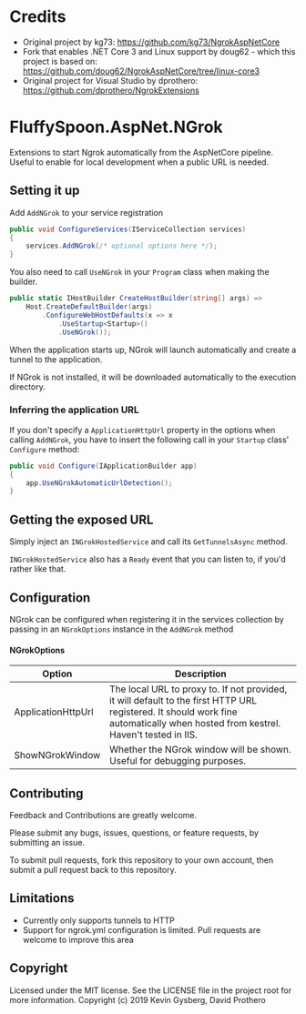 # Credits
- Original project by kg73: https://github.com/kg73/NgrokAspNetCore
- Fork that enables .NET Core 3 and Linux support by doug62 - which this project is based on: https://github.com/doug62/NgrokAspNetCore/tree/linux-core3
- Original project for Visual Studio by dprothero: https://github.com/dprothero/NgrokExtensions

# FluffySpoon.AspNet.NGrok
Extensions to start Ngrok automatically from the AspNetCore pipeline. Useful to enable for local development when a public URL is needed.

## Setting it up

Add `AddNGrok` to your service registration

```csharp
public void ConfigureServices(IServiceCollection services)
{
    services.AddNGrok(/* optional options here */);
}
```

You also need to call `UseNGrok` in your `Program` class when making the builder.

```csharp
public static IHostBuilder CreateHostBuilder(string[] args) =>
    Host.CreateDefaultBuilder(args)
        .ConfigureWebHostDefaults(x => x
            .UseStartup<Startup>()
            .UseNGrok());
```

When the application starts up, NGrok will launch automatically and create a tunnel to the application. 

If NGrok is not installed, it will be downloaded automatically to the execution directory.

### Inferring the application URL
If you don't specify a `ApplicationHttpUrl` property in the options when calling `AddNGrok`, you have to insert the following call in your `Startup` class' `Configure` method:

```csharp
public void Configure(IApplicationBuilder app)
{
    app.UseNGrokAutomaticUrlDetection();
}
```

## Getting the exposed URL
Simply inject an `INGrokHostedService` and call its `GetTunnelsAsync` method.

`INGrokHostedService` also has a `Ready` event that you can listen to, if you'd rather like that.

## Configuration
NGrok can be configured when registering it in the services collection by passing in an `NGrokOptions` instance in the `AddNGrok` method

#### NGrokOptions
| Option | Description |
| --- | --- |
| ApplicationHttpUrl | The local URL to proxy to. If not provided, it will default to the first HTTP URL registered. It should work fine automatically when hosted from kestrel. Haven't tested in IIS. |
| ShowNGrokWindow | Whether the NGrok window will be shown. Useful for debugging purposes. |

## Contributing
Feedback and Contributions are greatly welcome. 

Please submit any bugs, issues, questions, or feature requests, by submitting an issue.

To submit pull requests, fork this repository to your own account, then submit a pull request back to this repository.

## Limitations
* Currently only supports tunnels to HTTP
* Support for ngrok.yml configuration is limited. Pull requests are welcome to improve this area

## Copyright
Licensed under the MIT license. See the LICENSE file in the project root for more information.
Copyright (c) 2019 Kevin Gysberg, David Prothero
